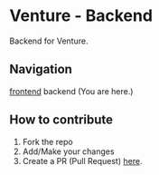 # Venture - Backend
Backend for Venture.
## Navigation
[frontend](https://github.com/spookehneko/new-venture-chat)
backend (You are here.)
## How to contribute
1. Fork the repo
2. Add/Make your changes
3. Create a PR (Pull Request) [here](https://github.com/spookehneko/new-venture-back/pulls).
